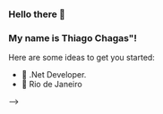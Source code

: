 ### Hello there 👋
### My name is Thiago Chagas"!

<i class="devicon-csharp-plain colored"></i>
Here are some ideas to get you started:

- 🔭 .Net Developer.
- 🌱  Rio de Janeiro

-->
